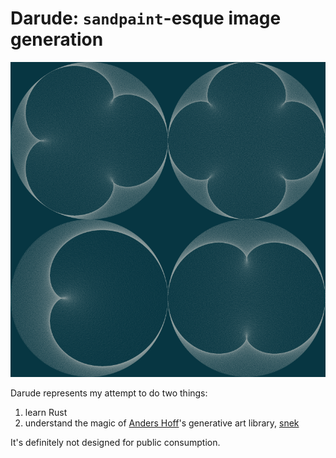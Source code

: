 # Darude: `sandpaint`-esque image generation

![head](examples/cardioids.png)

Darude represents my attempt to do two things:

1. learn Rust
2. understand the magic of [Anders Hoff](http://inconvergent.net/)'s generative art library, [snek](https://github.com/inconvergent/snek)

It's definitely not designed for public consumption.
